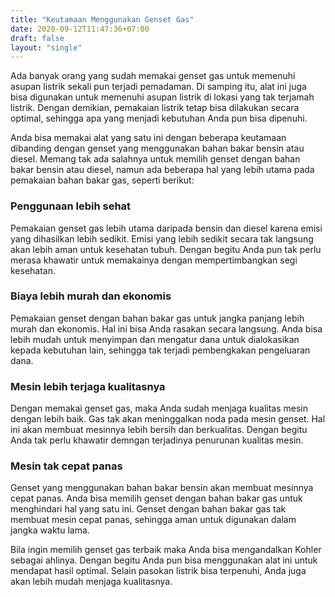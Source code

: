 ```yaml
---
title: "Keutamaan Menggunakan Genset Gas"
date: 2020-09-12T11:47:36+07:00
draft: false
layout: "single"
---
```




Ada banyak orang yang sudah memakai genset gas untuk memenuhi asupan listrik sekali pun terjadi pemadaman. Di samping itu, alat ini juga bisa digunakan untuk memenuhi asupan listrik di lokasi yang tak terjamah listrik. Dengan demikian, pemakaian listrik tetap bisa dilakukan secara optimal, sehingga apa yang menjadi kebutuhan Anda pun bisa dipenuhi.

Anda bisa memakai alat yang satu ini dengan beberapa keutamaan dibanding dengan genset yang menggunakan bahan bakar bensin atau diesel. Memang tak ada salahnya untuk memilih genset dengan bahan bakar bensin atau diesel, namun ada beberapa hal yang lebih utama pada pemakaian bahan bakar gas, seperti berikut:

### Penggunaan lebih sehat

Pemakaian genset gas lebih utama daripada bensin dan diesel karena emisi yang dihasilkan lebih sedikit. Emisi yang lebih sedikit secara tak langsung akan lebih aman untuk kesehatan tubuh. Dengan begitu Anda pun tak perlu merasa khawatir untuk memakainya dengan mempertimbangkan segi kesehatan.

### Biaya lebih murah dan ekonomis

Pemakaian genset dengan bahan bakar gas untuk jangka panjang lebih murah dan ekonomis. Hal ini bisa Anda rasakan secara langsung. Anda bisa lebih mudah untuk menyimpan dan mengatur dana untuk dialokasikan kepada kebutuhan lain, sehingga tak terjadi pembengkakan pengeluaran dana.

### Mesin lebih terjaga kualitasnya

Dengan memakai genset gas, maka Anda sudah menjaga kualitas mesin dengan lebih baik. Gas tak akan meninggalkan noda pada mesin genset. Hal ini akan membuat mesinnya lebih bersih dan berkualitas. Dengan begitu Anda tak perlu khawatir demngan terjadinya penurunan kualitas mesin.

### Mesin tak cepat panas

Genset yang menggunakan bahan bakar bensin akan membuat mesinnya cepat panas. Anda bisa memilih genset dengan bahan bakar gas untuk menghindari hal yang satu ini. Genset dengan bahan bakar gas tak membuat mesin cepat panas, sehingga aman untuk digunakan dalam jangka waktu lama.

Bila ingin memilih genset gas terbaik maka Anda bisa mengandalkan Kohler sebagai ahlinya. Dengan begitu Anda pun bisa menggunakan alat ini untuk mendapat hasil optimal. Selain pasokan listrik bisa terpenuhi, Anda juga akan lebih mudah menjaga kualitasnya.